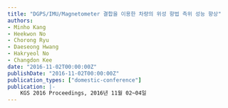 ```yaml
---
title: "DGPS/IMU/Magnetometer 결합을 이용한 차량의 위성 항법 측위 성능 향상"
authors:
- Minho Kang
- Heekwon No
- Chorong Ryu
- Daeseong Hwang
- Hakryeol No
- Changdon Kee
date: "2016-11-02T00:00:00Z"
publishDate: "2016-11-02T00:00:00Z"
publication_types: ["domestic-conference"]
publication: |-
    KGS 2016 Proceedings, 2016년 11월 02~04일
---
```

